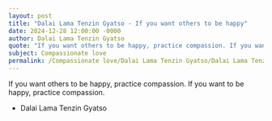 ```yaml
---
layout: post
title: "Dalai Lama Tenzin Gyatso - If you want others to be happy"
date: 2024-12-28 12:00:00 -0000
author: Dalai Lama Tenzin Gyatso
quote: "If you want others to be happy, practice compassion. If you want to be happy, practice compassion."
subject: Compassionate love
permalink: /Compassionate love/Dalai Lama Tenzin Gyatso/Dalai Lama Tenzin Gyatso - If you want others to be happy
---
```


If you want others to be happy, practice compassion. If you want to be happy, practice compassion.

- Dalai Lama Tenzin Gyatso
